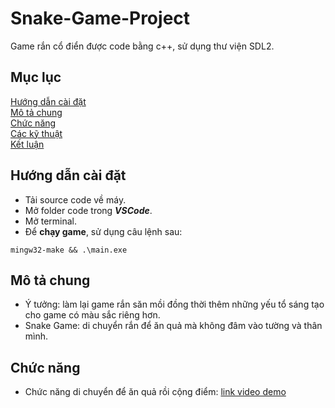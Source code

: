 # Snake-Game-Project
Game rắn cổ điển được code bằng c++, sử dụng thư viện SDL2.  
## Mục lục  
[Hướng dẫn cài đặt](#hướng-dẫn-cài-đặt)  
[Mô tả chung](#cài-đặt-chung)  
[Chức năng](#chức-năng)  
[Các kỹ thuật](#các-kĩ-thuật)  
[Kết luận](#kết-luận)  
## Hướng dẫn cài đặt  
  - Tải source code về máy.
  - Mở folder code trong **_VSCode_**.  
  - Mở terminal.
  - Để **chạy game**, sử dụng câu lệnh sau: 
  ```
  mingw32-make && .\main.exe
  ```
## Mô tả chung
  - Ý tưởng: làm lại game rắn săn mồi đồng thời thêm những yếu tổ sáng tạo cho game có màu sắc riêng hơn.
  - Snake Game: di chuyển rắn để ăn quả mà không đâm vào tường và thân mình.  
## Chức năng
  - Chức năng di chuyển để ăn quả rồi cộng điểm: [link video demo](https://courses.uet.vnu.edu.vn/)
  
